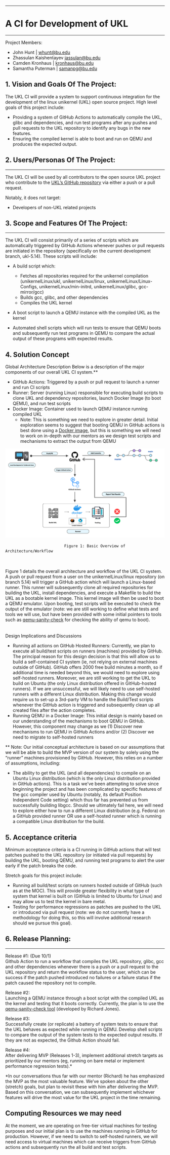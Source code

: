 ** **
# A CI for Development of UKL
** **
Project Members:  
- John Hunt | whunt@bu.edu  
- Zhassulan Kaishentayev jassulan@bu.edu  
- Camden Kronhaus | kronhaus@bu.edu  
- Samantha Puterman | samanpg@bu.edu  

## 1.   Vision and Goals Of The Project:

The UKL CI will provide a system to support continuous integration for the development of the linux unikernel (UKL) open source project. High level goals of this project include:  
* Providing a system of GitHub Actions to automatically compile the UKL, glibc and dependencies, and run test programs after any pushes and pull requests to the UKL repository to identify any bugs in the new features. 
* Ensuring the compiled kernel is able to boot and run on QEMU and produces the expected output.

## 2. Users/Personas Of The Project:
** **
The UKL CI will be used by all contributors to the open source UKL project who contribute to the [UKL’s GitHub repository](https://github.com/unikernelLinux/linux) via either a push or a pull request.

Notably, it does not target:
* Developers of non-UKL related projects

## 3.   Scope and Features Of The Project:

** **
The UKL CI will consist primarily of a series of scripts which are automatically triggered by GitHub Actions whenever pushes or pull requests are initiated in the repository (specifically on the current development branch, ukl-5.14). These scripts will include: 
* A build script which:

    * Fetches all repositories required for the unikernel compilation (unikernelLinux/ukl, unikernelLinux/linux, unikernelLinux/Linux-Configs, unikernelLinux/min-initrd, unikernelLinux/glibc, gcc-mirror/gcc)
  * Builds gcc, glibc, and other dependencies
  * Compiles the UKL kernel
* A boot script to launch a QEMU instance with the compiled UKL as the kernel
* Automated shell scripts which will run tests to ensure that QEMU boots and subsequently run test programs in QEMU to compare the actual output of these programs with expected results. 

## 4. Solution Concept
Global Architecture Description
Below is a description of the major components of our overall UKL CI system.**
* GitHub Actions: Triggered by a push or pull request to launch a runner and run CI scripts
* Runner: Server (running Linux) responsible for executing build scripts to clone UKL and dependency repositories, launch Docker Image (to boot QEMU), and run test scripts
* Docker Image: Container used to launch QEMU instance running compiled UKL  
    * Note: This is something we need to explore in greater detail. Initial exploration seems to suggest that booting QEMU in GitHub actions is best done using a [Docker image](https://github.com/docker/setup-qemu-action), but this is something we will need to work on in-depth with our mentors as we design test scripts and mechanisms to extract the output from QEMU

![architecture diagram](./images/architecture-diagram.png)
                  
                              Figure 1: Basic Overview of Architecture/Workflow

<br></br>
Figure 1 details the overall architecture and workflow of the UKL CI system. A push or pull request from a user on the unikernelLinux/linux repository (on branch 5.14) will trigger a GitHub action which will launch a Linux-based runner. This runner will subsequently clone all required repositories for building the UKL, install dependencies, and execute a Makefile to build the UKL as a bootable kernel image. This kernel image will then be used to boot a QEMU emulator. Upon booting, test scripts will be executed to check the output of the emulator (note: we are still working to define what tests and tools we will use, but have been provided with some initial pointers to tools such as [qemu-sanity-check](https://people.redhat.com/~rjones/qemu-sanity-check/) for checking the ability of qemu to boot).  
<br></br>
Design Implications and Discussions
* Running all actions on GitHub Hosted Runners: Currently, we plan to execute all build/test scripts on runners (machines) provided by GitHub. The principal reason for this design decision is that this will allow us to build a self-contained CI system (ie, not relying on external machines outside of GitHub). GitHub offers 2000 free build minutes a month, so if additional time is needed beyond this, we would need to explore using self-hosted runners. Moreover, we are still working to get the UKL to build on Ubuntu (the only Linux distribution offered in GitHub-hosted runners). If we are unsuccessful, we will likely need to use self-hosted runners with a different Linux distribution. Making this change would require us to set-up a 3rd-party VM to handle the Build/Test scripts whenever the GitHub action is triggered and subsequently clean up all created files after the action completes. 
* Running QEMU in a Docker Image: This initial design is mainly based on our understanding of the mechanisms to boot QEMU in GitHub. However, this component may change as we (1) Discover new mechanisms to run QEMU in GitHub Actions and/or (2) Discover we need to migrate to self-hosted runners



** Note: Our initial conceptual architecture is based on our assumptions that we will be able to build the MVP version of our system by solely using the “runner” machines provisioned by GitHub. However, this relies on a number of assumptions, including:
* The ability to get the UKL (and all dependencies) to compile on an Ubuntu Linux distribution (which is the only Linux distribution provided in GitHub actions). This is a task we’ve been attempting to solve since beginning the project and has been complicated by specific features of the gcc compiler used by Ubuntu  (notably, its default Position Independent Code setting) which thus far has prevented us from successfully building libgcc. Should we ultimately fail here, we will need to explore either how to run a different Linux distribution (e.g. Fedora) on a GitHub provided runner OR use a self-hosted runner which is running a compatible Linux distribution for the build.

## 5. Acceptance criteria
Minimum acceptance criteria is a CI running in GitHub actions that will test patches pushed to the UKL repository (or initiated via pull requests) by building the UKL, booting QEMU, and running test programs to alert the user early if the patch breaks the code.

Stretch goals for this project include:
* Running all build/test scripts on runners hosted outside of GitHub (such as at the MOC). This will provide greater flexibility in what type of system that kernel is built on (GitHub is limited to Ubuntu for Linux) and may allow us to test the kernel in bare metal.
* Testing for performance regressions as patches are pushed to the UKL or introduced via pull request (note: we do not currently have a methodology for doing this, so this will involve additional research should we pursue this goal).

## 6.  Release Planning:
** **
Release #1: (Due 10/1)  
Github Action to run a workflow that compiles the UKL repository, glibc, gcc and other dependencies whenever there is a push or a pull request to the UKL repository and return the workflow status to the user, which can be success if the patch pushed introduced no failures or a failure status if the patch caused the repository not to compile. 

Release #2:  
Launching a QEMU instance through a boot script with the compiled UKL as the kernel and testing that it boots correctly. Currently, the plan is to use the [qemu-sanity-check tool](https://people.redhat.com/~rjones/qemu-sanity-check/) (developed by Richard Jones).

Release #3:   
Successfully create (or replicate) a battery of system tests to ensure that the UKL behaves as expected while running in QEMU. Develop shell scripts to compare the output of the system tests to the expected output results. If they are not as expected, the Github Action should fail. 

Release #4:   
After delivering MVP (Releases 1-3), implement additional stretch targets as prioritized by our mentors (eg, running on bare metal or implement performance regression tests).*

*In our conversations thus far with our mentor (Richard) he has emphasized the MVP as the most valuable feature. We’ve spoken about the other (stretch) goals, but plan to revisit these with him after delivering the MVP. Based on this conversation, we can subsequently implement whichever features will drive the most value for the UKL project in the time remaining. 

## Computing Resources we may need
At the moment, we are operating on free-tier virtual machines for testing purposes and our initial plan is to use the machines running in GitHub for production. However, if we need to switch to self-hosted runners, we will need access to virtual machines which can receive triggers from GitHub actions and subsequently run the all build and test scripts. 




